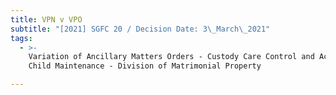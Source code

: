 ```yaml
---
title: VPN v VPO
subtitle: "[2021] SGFC 20 / Decision Date: 3\_March\_2021"
tags:
  - >-
    Variation of Ancillary Matters Orders - Custody Care Control and Access -
    Child Maintenance - Division of Matrimonial Property

---
```

